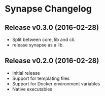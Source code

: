 # Synapse Changelog

## Release v0.3.0 (2016-02-28)
  * Split between core, lib and cli.
  * release synapse as a lib.

## Release v0.2.0 (2016-02-28)
  * Initial release
  * Support for templating files
  * Support for Docker environment variables
  * Native executables
